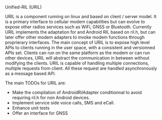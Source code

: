 Unified-RIL (URIL)

URIL is a component running on linux and based on client / server model.
It is a primary interface to cellular modem capabilities but can evolve to expose other radios services such as WiFi, GNSS or Bluetooth.
Currently URIL implements the adaptation for and Android RIL based on ril.h, but can later offer other modem adapters to invoke modem functions through proprierary interfaces.
The main concept of URIL is to expose high level APIs to clients running in the user space, with a consistent and versionned APIs set.
Clients can run on the same platform as the modem or can run other devices, URIL will abstract the communication in between without modifying the clients.
URIL is capable of handling multiple connections, multiple requests from client. All these request are handled asynchronously as a message based API.

The main TODOs for URIL are:
- Make the compilation of AndroidRilAdapter conditionnal to avoid requiring ril.h for non Android devices.
- Implement service side voice calls, SMS and eCall.
- Enhance unit tests
- Offer an interface for GNSS

